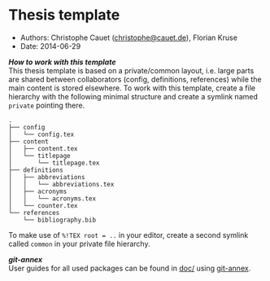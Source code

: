 # Thesis template

- Authors: Christophe Cauet (christophe@cauet.de), Florian Kruse
- Date: 2014-06-29

***How to work with this template***   
This thesis template is based on a private/common layout, i.e. large parts are shared between collaborators (config, definitions, references) while the main content is stored elsewhere. To work with this template, create a file hierarchy with the following minimal structure and create a symlink named ```private```
 pointing there. 

```
.
├── config
│   └── config.tex
├── content
│   ├── content.tex
│   └── titlepage
│       └── titlepage.tex
├── definitions
│   ├── abbreviations
│   │   └── abbreviations.tex
│   ├── acronyms
│   │   └── acronyms.tex
│   └── counter.tex
└── references
    └── bibliography.bib
```

To make use of ```%!TEX root = ..``` in your editor, create a second symlink called ```common``` in your private file hierarchy.

***git-annex***   
User guides for all used packages can be found in [doc/](/doc/) using [git-annex](http://git-annex.branchable.com).
